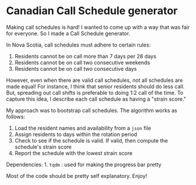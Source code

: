 # Canadian Call Schedule generator

Making call schedules is hard! I wanted to come up with a way that was fair for everyone. So I made a Call Schedule generator.

In Nova Scotia, call schedules must adhere to certain rules:
1. Residents cannot be on call more than 7 days per 28 days 
2. Residents cannot be on call two consecutive weekends
3. Residents cannot be on call two consecutive days

However, even when there are valid call schedules, not all schedules are made equal! For instance, I think that senior residents should do less call. But, spreading out call shifts is preferable to doing 1:2 call of the time. To capture this idea, I describe each call schedule as having a "strain score." 

My approach was to bootstrap call schedules. The algorithm works as follows:
1. Load the resident names and availability from a `json` file
2. Assign residents to days within the rotation period
3. Check to see if the schedule is valid. If valid, then compute the schedule's strain score
4. Report the schedule with the lowest strain score

Dependencies:
    1. `tqdm` : used for making the progress bar pretty

Most of the code should be pretty self explanatory. Enjoy!
